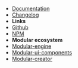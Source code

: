 - [Documentation](guide "Modular-plugin-modal - documentation")
- [Changelog](changelog "Modular-plugin-modal - changelog")
- **Links**
- [Github](https://github.com/cianciarusocataldo/modular-plugin-modal)
- [NPM](https://www.npmjs.com/package/modular-plugin-modal)
- **Modular ecosystem**
- [Modular-engine](https://github.com/cianciarusocataldo/modular-engine)
- [Modular-ui-components](https://github.com/cianciarusocataldo/modular-ui-components)
- [Modular-creator](https://github.com/cianciarusocataldo/modular-ui-creator)